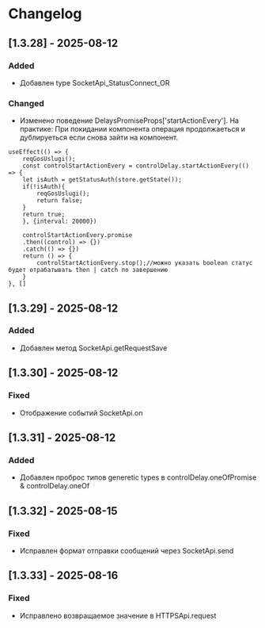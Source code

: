 # Changelog

## [1.3.28] - 2025-08-12

### Added
- Добавлен type SocketApi_StatusConnect_OR

### Changed
- Изменено поведение DelaysPromiseProps['startActionEvery']. 
   На практике: При покидании компонента операция продолжаеться и дублируеться если снова зайти на компонент. 

```tsx
useEffect(() => {
    reqGosUslugi();
    const controlStartActionEvery = controlDelay.startActionEvery(() => {
    let isAuth = getStatusAuth(store.getState());
    if(!isAuth){ 
        reqGosUslugi();
        return false;
    }
    return true;
    }, {interval: 20000})

    controlStartActionEvery.promise
    .then((control) => {})
    .catch(() => {})
    return () => {
        controlStartActionEvery.stop();//можно указать boolean статус будет отрабатывать then | catch по завершению
    }
}, []
```
   
## [1.3.29] - 2025-08-12
### Added
- Добавлен метод SocketApi.getRequestSave

## [1.3.30] - 2025-08-12
### Fixed
- Отображение событий SocketApi.on

## [1.3.31] - 2025-08-12
### Added
- Добавлен проброс типов generetic types в controlDelay.oneOfPromise & controlDelay.oneOf 

## [1.3.32] - 2025-08-15
### Fixed
- Исправлен формат отправки сообщений через SocketApi.send 

## [1.3.33] - 2025-08-16
### Fixed
- Исправлено возвращаемое значение в HTTPSApi.request

